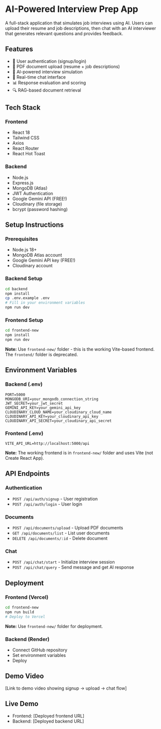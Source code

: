 # AI-Powered Interview Prep App

A full-stack application that simulates job interviews using AI. Users can upload their resume and job descriptions, then chat with an AI interviewer that generates relevant questions and provides feedback.

## Features

- 🔐 User authentication (signup/login)
- 📄 PDF document upload (resume + job descriptions)
- 🤖 AI-powered interview simulation
- 💬 Real-time chat interface
- 📊 Response evaluation and scoring
- 🔍 RAG-based document retrieval

## Tech Stack

### Frontend
- React 18
- Tailwind CSS
- Axios
- React Router
- React Hot Toast

### Backend
- Node.js
- Express.js
- MongoDB (Atlas)
- JWT Authentication
- Google Gemini API (FREE!)
- Cloudinary (file storage)
- bcrypt (password hashing)

## Setup Instructions

### Prerequisites
- Node.js 18+
- MongoDB Atlas account
- Google Gemini API key (FREE!)
- Cloudinary account

### Backend Setup
```bash
cd backend
npm install
cp .env.example .env
# Fill in your environment variables
npm run dev
```

### Frontend Setup
```bash
cd frontend-new
npm install
npm run dev
```

**Note:** Use `frontend-new/` folder - this is the working Vite-based frontend. The `frontend/` folder is deprecated.

## Environment Variables

### Backend (.env)
```
PORT=5000
MONGODB_URI=your_mongodb_connection_string
JWT_SECRET=your_jwt_secret
GEMINI_API_KEY=your_gemini_api_key
CLOUDINARY_CLOUD_NAME=your_cloudinary_cloud_name
CLOUDINARY_API_KEY=your_cloudinary_api_key
CLOUDINARY_API_SECRET=your_cloudinary_api_secret
```

### Frontend (.env)
```
VITE_API_URL=http://localhost:5000/api
```

**Note:** The working frontend is in `frontend-new/` folder and uses Vite (not Create React App).

## API Endpoints

### Authentication
- `POST /api/auth/signup` - User registration
- `POST /api/auth/login` - User login

### Documents
- `POST /api/documents/upload` - Upload PDF documents
- `GET /api/documents/list` - List user documents
- `DELETE /api/documents/:id` - Delete document

### Chat
- `POST /api/chat/start` - Initialize interview session
- `POST /api/chat/query` - Send message and get AI response

## Deployment

### Frontend (Vercel)
```bash
cd frontend-new
npm run build
# Deploy to Vercel
```

**Note:** Use `frontend-new/` folder for deployment.

### Backend (Render)
- Connect GitHub repository
- Set environment variables
- Deploy

## Demo Video
[Link to demo video showing signup → upload → chat flow]

## Live Demo
- Frontend: [Deployed frontend URL]
- Backend: [Deployed backend URL]